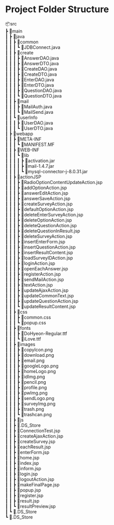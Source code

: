 # Project Folder Structure

📦src  
 ┣ 📂main  
 ┃ ┣ 📂java  
 ┃ ┃ ┣ 📂common  
 ┃ ┃ ┃ ┗ 📜JDBConnect.java  
 ┃ ┃ ┣ 📂create  
 ┃ ┃ ┃ ┣ 📜AnswerDAO.java  
 ┃ ┃ ┃ ┣ 📜AnswerDTO.java  
 ┃ ┃ ┃ ┣ 📜CreateDAO.java  
 ┃ ┃ ┃ ┣ 📜CreateDTO.java  
 ┃ ┃ ┃ ┣ 📜EnterDAO.java  
 ┃ ┃ ┃ ┣ 📜EnterDTO.java  
 ┃ ┃ ┃ ┣ 📜QuestionDAO.java  
 ┃ ┃ ┃ ┗ 📜QuestionDTO.java  
 ┃ ┃ ┣ 📂mail  
 ┃ ┃ ┃ ┣ 📜MailAuth.java  
 ┃ ┃ ┃ ┗ 📜MailSend.java  
 ┃ ┃ ┗ 📂userInfo  
 ┃ ┃ ┃ ┣ 📜UserDAO.java  
 ┃ ┃ ┃ ┗ 📜UserDTO.java   
 ┃ ┣ 📂webapp  
 ┃ ┃ ┣ 📂META-INF  
 ┃ ┃ ┃ ┗ 📜MANIFEST.MF  
 ┃ ┃ ┣ 📂WEB-INF  
 ┃ ┃ ┃ ┗ 📂lib  
 ┃ ┃ ┃ ┃ ┣ 📜activation.jar   
 ┃ ┃ ┃ ┃ ┣ 📜mail-1.4.7.jar  
 ┃ ┃ ┃ ┃ ┗ 📜mysql-connector-j-8.0.31.jar  
 ┃ ┃ ┣ 📂actionJSP   
 ┃ ┃ ┃ ┣ 📜RadioOptionContentUpdateAction.jsp  
 ┃ ┃ ┃ ┣ 📜addOptionAction.jsp  
 ┃ ┃ ┃ ┣ 📜answerEditAction.jsp  
 ┃ ┃ ┃ ┣ 📜answerSaveAction.jsp  
 ┃ ┃ ┃ ┣ 📜createSurveyAction.jsp  
 ┃ ┃ ┃ ┣ 📜defaultOptionAction.jsp  
 ┃ ┃ ┃ ┣ 📜deleteEnterSurveyAction.jsp  
 ┃ ┃ ┃ ┣ 📜deleteOptionAction.jsp  
 ┃ ┃ ┃ ┣ 📜deleteQuestionAction.jsp  
 ┃ ┃ ┃ ┣ 📜deleteQuestionInResult.jsp  
 ┃ ┃ ┃ ┣ 📜deleteSurveyAction.jsp  
 ┃ ┃ ┃ ┣ 📜insertEnterForm.jsp  
 ┃ ┃ ┃ ┣ 📜insertQuestionAction.jsp  
 ┃ ┃ ┃ ┣ 📜insertResultContent.jsp   
 ┃ ┃ ┃ ┣ 📜loadSurveyIDAction.jsp  
 ┃ ┃ ┃ ┣ 📜loginAction.jsp  
 ┃ ┃ ┃ ┣ 📜openEachAnswer.jsp  
 ┃ ┃ ┃ ┣ 📜registerAction.jsp  
 ┃ ┃ ┃ ┣ 📜sendMailAction.jsp  
 ┃ ┃ ┃ ┣ 📜textAction.jsp  
 ┃ ┃ ┃ ┣ 📜updateAjaxAction.jsp  
 ┃ ┃ ┃ ┣ 📜updateCommonText.jsp  
 ┃ ┃ ┃ ┣ 📜updateQuestionAction.jsp  
 ┃ ┃ ┃ ┗ 📜updateResultContent.jsp  
 ┃ ┃ ┣ 📂css  
 ┃ ┃ ┃ ┣ 📜common.css  
 ┃ ┃ ┃ ┗ 📜popup.css  
 ┃ ┃ ┣ 📂fonts  
 ┃ ┃ ┃ ┣ 📜DoHyeon-Regular.ttf  
 ┃ ┃ ┃ ┗ 📜iLove.ttf  
 ┃ ┃ ┣ 📂images  
 ┃ ┃ ┃ ┣ 📜copyIcon.png  
 ┃ ┃ ┃ ┣ 📜download.png   
 ┃ ┃ ┃ ┣ 📜email.png  
 ┃ ┃ ┃ ┣ 📜googleLogo.png  
 ┃ ┃ ┃ ┣ 📜homeLogo.png  
 ┃ ┃ ┃ ┣ 📜idImg.png  
 ┃ ┃ ┃ ┣ 📜pencil.png  
 ┃ ┃ ┃ ┣ 📜profile.png  
 ┃ ┃ ┃ ┣ 📜pwImg.png  
 ┃ ┃ ┃ ┣ 📜sendLogo.png  
 ┃ ┃ ┃ ┣ 📜surveyImg.png  
 ┃ ┃ ┃ ┣ 📜trash.png   
 ┃ ┃ ┃ ┗ 📜trashcan.png  
 ┃ ┃ ┣ 📂js  
 ┃ ┃ ┣ 📜.DS_Store  
 ┃ ┃ ┣ 📜ConnectionTest.jsp  
 ┃ ┃ ┣ 📜createAjaxAction.jsp  
 ┃ ┃ ┣ 📜createSurvey.jsp  
 ┃ ┃ ┣ 📜eachResult.jsp  
 ┃ ┃ ┣ 📜enterForm.jsp    
 ┃ ┃ ┣ 📜home.jsp  
 ┃ ┃ ┣ 📜index.jsp  
 ┃ ┃ ┣ 📜inform.jsp  
 ┃ ┃ ┣ 📜login.jsp  
 ┃ ┃ ┣ 📜logoutAction.jsp  
 ┃ ┃ ┣ 📜makeFinalPage.jsp  
 ┃ ┃ ┣ 📜popup.jsp  
 ┃ ┃ ┣ 📜register.jsp  
 ┃ ┃ ┣ 📜result.jsp  
 ┃ ┃ ┗ 📜resultPreview.jsp  
 ┃ ┗ 📜.DS_Store  
 ┗ 📜.DS_Store 

